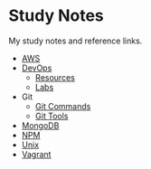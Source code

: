 # Study Notes

My study notes and reference links.

 * [AWS](https://github.com/tiagodeluna/study-notes/blob/master/AWS)
 * [DevOps](https://github.com/tiagodeluna/study-notes/blob/master/DevOps/devops-edx-course)
    + [Resources](https://github.com/tiagodeluna/study-notes/blob/master/DevOps/devops-edx-course-resources)
    + [Labs](https://github.com/tiagodeluna/study-notes/blob/master/DevOps/devops-linux-foundation-course-labs)
 * Git
    + [Git Commands](https://github.com/tiagodeluna/study-notes/blob/master/Git/git-commands)
    + [Git Tools](https://github.com/tiagodeluna/study-notes/blob/master/Git/git-tools)
 * [MongoDB](https://github.com/tiagodeluna/study-notes/blob/master/MongoDB)
 * [NPM](https://github.com/tiagodeluna/study-notes/tree/master/NPM)
 * [Unix](https://github.com/tiagodeluna/study-notes/blob/master/Unix)
 * [Vagrant](https://github.com/tiagodeluna/study-notes/blob/master/Vagrant)
